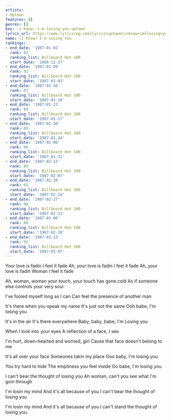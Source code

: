 ```yaml
---
artists:
- Uptown
features: []
genres: []
key: -i-know--i-m-losing-you-uptown
lyrics_url: https://www.lyricsreg.com/lyrics/uptown/i+know+im+losing+you/
name: (I Know) I'm Losing You
rankings:
- end_date: '1987-01-02'
  rank: 92
  ranking_list: Billboard Hot 100
  start_date: '1986-12-27'
- end_date: '1987-01-09'
  rank: 92
  ranking_list: Billboard Hot 100
  start_date: '1987-01-03'
- end_date: '1987-01-16'
  rank: 87
  ranking_list: Billboard Hot 100
  start_date: '1987-01-10'
- end_date: '1987-01-23'
  rank: 89
  ranking_list: Billboard Hot 100
  start_date: '1987-01-17'
- end_date: '1987-01-30'
  rank: 89
  ranking_list: Billboard Hot 100
  start_date: '1987-01-24'
- end_date: '1987-02-06'
  rank: 96
  ranking_list: Billboard Hot 100
  start_date: '1987-01-31'
- end_date: '1987-02-13'
  rank: 89
  ranking_list: Billboard Hot 100
  start_date: '1987-02-07'
- end_date: '1987-02-20'
  rank: 85
  ranking_list: Billboard Hot 100
  start_date: '1987-02-14'
- end_date: '1987-02-27'
  rank: 80
  ranking_list: Billboard Hot 100
  start_date: '1987-02-21'
- end_date: '1987-03-06'
  rank: 80
  ranking_list: Billboard Hot 100
  start_date: '1987-02-28'
- end_date: '1987-03-13'
  rank: 92
  ranking_list: Billboard Hot 100
  start_date: '1987-03-07'
---
```

Your love is fadin I feel it fade
Ah, your love is fadin I feel it fade
Ah, your love is fadin Woman I feel it fade

Ah, woman, woman your touch, your touch has gone cold
As if someone else controls your very soul

I've fooled myself long as I can
Can feel the presence of another man

It's there when you speak my name
It's just not the same
Ooh babe, I'm losing you

It's in the air
It's there everywhere
Baby, baby, babe, I'm Losing you

When I look into your eyes
A reflection of a face, I see

I'm hurt, down-hearted and worried, girl
Cause that face doesn't belong to me

It's all over your face
Someones takin my place
Ooo baby, I'm losing you

You try hard to hide
The emptiness you feel inside
Oo babe, I'm losing you

I can't bear the thought of losing you
Ah woman, can't you see what I'm goin through

I'm losin my mind
And it's all because of you
I can't bear the thought of losing you

I'm losin my mind
And it's all because of you
I can't stand the thought of losing you.
